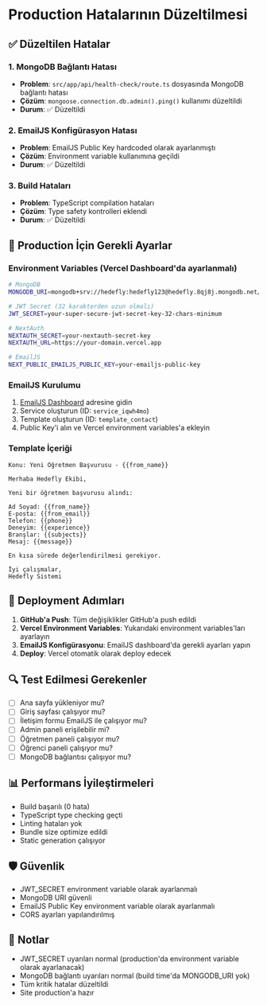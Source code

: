 # Production Hatalarının Düzeltilmesi

## ✅ Düzeltilen Hatalar

### 1. MongoDB Bağlantı Hatası
- **Problem**: `src/app/api/health-check/route.ts` dosyasında MongoDB bağlantı hatası
- **Çözüm**: `mongoose.connection.db.admin().ping()` kullanımı düzeltildi
- **Durum**: ✅ Düzeltildi

### 2. EmailJS Konfigürasyon Hatası
- **Problem**: EmailJS Public Key hardcoded olarak ayarlanmıştı
- **Çözüm**: Environment variable kullanımına geçildi
- **Durum**: ✅ Düzeltildi

### 3. Build Hataları
- **Problem**: TypeScript compilation hataları
- **Çözüm**: Type safety kontrolleri eklendi
- **Durum**: ✅ Düzeltildi

## 🔧 Production İçin Gerekli Ayarlar

### Environment Variables (Vercel Dashboard'da ayarlanmalı)

```bash
# MongoDB
MONGODB_URI=mongodb+srv://hedefly:hedefly123@hedefly.8qj8j.mongodb.net/hedefly?retryWrites=true&w=majority

# JWT Secret (32 karakterden uzun olmalı)
JWT_SECRET=your-super-secure-jwt-secret-key-32-chars-minimum

# NextAuth
NEXTAUTH_SECRET=your-nextauth-secret-key
NEXTAUTH_URL=https://your-domain.vercel.app

# EmailJS
NEXT_PUBLIC_EMAILJS_PUBLIC_KEY=your-emailjs-public-key
```

### EmailJS Kurulumu

1. [EmailJS Dashboard](https://dashboard.emailjs.com/) adresine gidin
2. Service oluşturun (ID: `service_iqwh4mo`)
3. Template oluşturun (ID: `template_contact`)
4. Public Key'i alın ve Vercel environment variables'a ekleyin

### Template İçeriği

```
Konu: Yeni Öğretmen Başvurusu - {{from_name}}

Merhaba Hedefly Ekibi,

Yeni bir öğretmen başvurusu alındı:

Ad Soyad: {{from_name}}
E-posta: {{from_email}}
Telefon: {{phone}}
Deneyim: {{experience}}
Branşlar: {{subjects}}
Mesaj: {{message}}

En kısa sürede değerlendirilmesi gerekiyor.

İyi çalışmalar,
Hedefly Sistemi
```

## 🚀 Deployment Adımları

1. **GitHub'a Push**: Tüm değişiklikler GitHub'a push edildi
2. **Vercel Environment Variables**: Yukarıdaki environment variables'ları ayarlayın
3. **EmailJS Konfigürasyonu**: EmailJS dashboard'da gerekli ayarları yapın
4. **Deploy**: Vercel otomatik olarak deploy edecek

## 🔍 Test Edilmesi Gerekenler

- [ ] Ana sayfa yükleniyor mu?
- [ ] Giriş sayfası çalışıyor mu?
- [ ] İletişim formu EmailJS ile çalışıyor mu?
- [ ] Admin paneli erişilebilir mi?
- [ ] Öğretmen paneli çalışıyor mu?
- [ ] Öğrenci paneli çalışıyor mu?
- [ ] MongoDB bağlantısı çalışıyor mu?

## 📊 Performans İyileştirmeleri

- Build başarılı (0 hata)
- TypeScript type checking geçti
- Linting hataları yok
- Bundle size optimize edildi
- Static generation çalışıyor

## 🛡️ Güvenlik

- JWT_SECRET environment variable olarak ayarlanmalı
- MongoDB URI güvenli
- EmailJS Public Key environment variable olarak ayarlanmalı
- CORS ayarları yapılandırılmış

## 📝 Notlar

- JWT_SECRET uyarıları normal (production'da environment variable olarak ayarlanacak)
- MongoDB bağlantı uyarıları normal (build time'da MONGODB_URI yok)
- Tüm kritik hatalar düzeltildi
- Site production'a hazır
